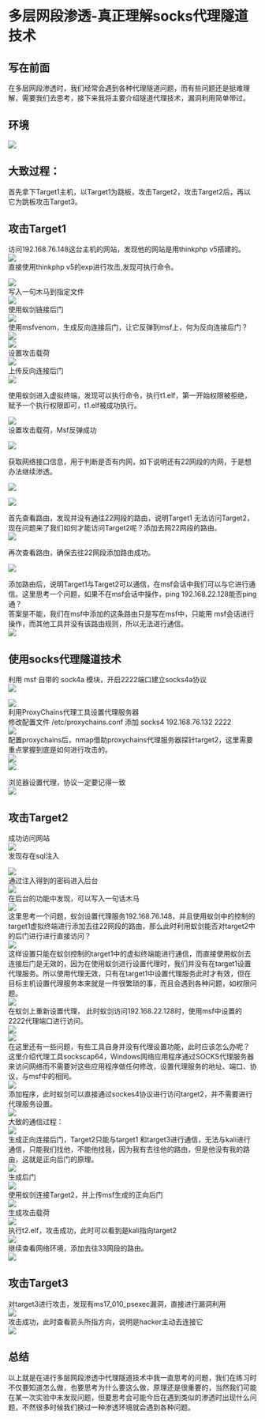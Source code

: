 多层网段渗透-真正理解socks代理隧道技术
======================

写在前面
----

在多层网段渗透时，我们经常会遇到各种代理隧道问题，而有些问题还是挺难理解，需要我们去思考，接下来我将主要介绍隧道代理技术，漏洞利用简单带过。

环境
--

[![](https://shs3.b.qianxin.com/attack_forum/2021/07/attach-2811e6501f31970a9642f4b5784309c519bc0ae2.png)](https://shs3.b.qianxin.com/attack_forum/2021/07/attach-2811e6501f31970a9642f4b5784309c519bc0ae2.png)

大致过程：
-----

首先拿下Target1主机，以Target1为跳板，攻击Target2，攻击Target2后，再以它为跳板攻击Target3。

攻击Target1
---------

访问192.168.76.148这台主机的网站，发现他的网站是用thinkphp v5搭建的。  
[![](https://shs3.b.qianxin.com/attack_forum/2021/07/attach-aa34b5ca6299a917c6efa00076bbf203e147a747.png)](https://shs3.b.qianxin.com/attack_forum/2021/07/attach-aa34b5ca6299a917c6efa00076bbf203e147a747.png)  
直接使用thinkphp v5的exp进行攻击,发现可执行命令。

[![](https://shs3.b.qianxin.com/attack_forum/2021/07/attach-2b6461d1ead8812b77b756724bdfd17bea3fdad7.png)](https://shs3.b.qianxin.com/attack_forum/2021/07/attach-2b6461d1ead8812b77b756724bdfd17bea3fdad7.png)  
写入一句木马到指定文件  
[![](https://shs3.b.qianxin.com/attack_forum/2021/07/attach-96301a5b7d8f31bf14e245fa171234409df4f2fb.png)](https://shs3.b.qianxin.com/attack_forum/2021/07/attach-96301a5b7d8f31bf14e245fa171234409df4f2fb.png)  
使用蚁剑链接后门  
[![](https://shs3.b.qianxin.com/attack_forum/2021/07/attach-52041c7a28a1d2f16c2cad7f5b850e76b207d549.png)](https://shs3.b.qianxin.com/attack_forum/2021/07/attach-52041c7a28a1d2f16c2cad7f5b850e76b207d549.png)  
使用msfvenom，生成反向连接后门，让它反弹到msf上，何为反向连接后门？  
[![](https://shs3.b.qianxin.com/attack_forum/2021/07/attach-085afff395de133b4c70fa114a2f21b75a28d368.png)](https://shs3.b.qianxin.com/attack_forum/2021/07/attach-085afff395de133b4c70fa114a2f21b75a28d368.png)  
[![](https://shs3.b.qianxin.com/attack_forum/2021/07/attach-b28c75a310887602471ba5530c874abe17bd73a4.png)](https://shs3.b.qianxin.com/attack_forum/2021/07/attach-b28c75a310887602471ba5530c874abe17bd73a4.png)  
设置攻击载荷  
[![](https://shs3.b.qianxin.com/attack_forum/2021/07/attach-802a7486dc331974e7581422288475a1b47a7660.png)](https://shs3.b.qianxin.com/attack_forum/2021/07/attach-802a7486dc331974e7581422288475a1b47a7660.png)  
上传反向连接后门  
[![](https://shs3.b.qianxin.com/attack_forum/2021/07/attach-0649e3cac0ddc444145160f1c0ac5ed498a557a2.png)](https://shs3.b.qianxin.com/attack_forum/2021/07/attach-0649e3cac0ddc444145160f1c0ac5ed498a557a2.png)

使用蚁剑进入虚拟终端，发现可以执行命令，执行t1.elf，第一开始权限被拒绝，赋予一个执行权限即可，t1.elf被成功执行。

[![](https://shs3.b.qianxin.com/attack_forum/2021/07/attach-9bed98bc4fed9bb03a084a36c44e2870114302af.png)](https://shs3.b.qianxin.com/attack_forum/2021/07/attach-9bed98bc4fed9bb03a084a36c44e2870114302af.png)  
设置攻击载荷，Msf反弹成功

[![](https://shs3.b.qianxin.com/attack_forum/2021/07/attach-b043f9d8ff3c72b5214c31e47830bcea46ec2f53.png)](https://shs3.b.qianxin.com/attack_forum/2021/07/attach-b043f9d8ff3c72b5214c31e47830bcea46ec2f53.png)

获取网络接口信息，用于判断是否有内网，如下说明还有22网段的内网，于是想办法继续渗透。

[![](https://shs3.b.qianxin.com/attack_forum/2021/07/attach-6605940c094247c7c64d8717fda2fdf53fd80816.png)](https://shs3.b.qianxin.com/attack_forum/2021/07/attach-6605940c094247c7c64d8717fda2fdf53fd80816.png)

[![](https://shs3.b.qianxin.com/attack_forum/2021/07/attach-b43de39f7e53a642fc40a62aa2b5567c7b1f5dda.png)](https://shs3.b.qianxin.com/attack_forum/2021/07/attach-b43de39f7e53a642fc40a62aa2b5567c7b1f5dda.png)

首先查看路由，发现并没有通往22网段的路由，说明Target1 无法访问Target2，现在问题来了我们如何才能访问Target2呢？添加去网22网段的路由。  
[![](https://shs3.b.qianxin.com/attack_forum/2021/07/attach-d000590b514fff372f134350b1a2f22e6d06e477.png)](https://shs3.b.qianxin.com/attack_forum/2021/07/attach-d000590b514fff372f134350b1a2f22e6d06e477.png)

再次查看路由，确保去往22网段添加路由成功。

[![](https://shs3.b.qianxin.com/attack_forum/2021/07/attach-26e69c2c18c295536a8a9a98d678009e9d726efa.png)](https://shs3.b.qianxin.com/attack_forum/2021/07/attach-26e69c2c18c295536a8a9a98d678009e9d726efa.png)

添加路由后，说明Target1与Target2可以通信，在msf会话中我们可以与它进行通信。这里思考一个问题，如果不在msf会话中操作，ping 192.168.22.128能否ping通？  
答案是不能，我们在msf中添加的这条路由只是写在msf中，只能用 msf会话进行操作，而其他工具并没有该路由规则，所以无法进行通信。  
[![](https://shs3.b.qianxin.com/attack_forum/2021/07/attach-10bfc6c770e90a089a0ce6f7e74dca2b36e45aa8.png)](https://shs3.b.qianxin.com/attack_forum/2021/07/attach-10bfc6c770e90a089a0ce6f7e74dca2b36e45aa8.png)

使用socks代理隧道技术
-------------

利用 msf 自带的 sock4a 模块，开启2222端口建立socks4a协议  
[![](https://shs3.b.qianxin.com/attack_forum/2021/07/attach-42e614ce9ba5432ea5d24242da49743621f427ea.png)](https://shs3.b.qianxin.com/attack_forum/2021/07/attach-42e614ce9ba5432ea5d24242da49743621f427ea.png)

[![](https://shs3.b.qianxin.com/attack_forum/2021/07/attach-f95c5e387ff79c094b9876fddaaf9d96faefeb20.png)](https://shs3.b.qianxin.com/attack_forum/2021/07/attach-f95c5e387ff79c094b9876fddaaf9d96faefeb20.png)  
利用ProxyChains代理工具设置代理服务器  
修改配置文件 /etc/proxychains.conf 添加 socks4 192.168.76.132 2222  
[![](https://shs3.b.qianxin.com/attack_forum/2021/07/attach-9dcc4d80427e05a5dda0b8bab094f9eee191db65.png)](https://shs3.b.qianxin.com/attack_forum/2021/07/attach-9dcc4d80427e05a5dda0b8bab094f9eee191db65.png)  
配置proxychains后，nmap借助proxychains代理服务器探针target2，这里需要重点掌握到底是如何进行攻击的。  
[![](https://shs3.b.qianxin.com/attack_forum/2021/07/attach-1175b78cad4a32ba0b1bd968bedb653f10aa7157.png)](https://shs3.b.qianxin.com/attack_forum/2021/07/attach-1175b78cad4a32ba0b1bd968bedb653f10aa7157.png)  
[![](https://shs3.b.qianxin.com/attack_forum/2021/07/attach-089535404fb56c29ec5191ad93d480ba80d3cd71.png)](https://shs3.b.qianxin.com/attack_forum/2021/07/attach-089535404fb56c29ec5191ad93d480ba80d3cd71.png)

浏览器设置代理，协议一定要记得一致  
[![](https://shs3.b.qianxin.com/attack_forum/2021/07/attach-fc37f0a4bfde6aac15e69bb4abcf91dc614f9492.png)](https://shs3.b.qianxin.com/attack_forum/2021/07/attach-fc37f0a4bfde6aac15e69bb4abcf91dc614f9492.png)

攻击Target2
---------

成功访问网站  
[![](https://shs3.b.qianxin.com/attack_forum/2021/07/attach-eced4171b446e809aa7910b044da5af3d60b69a4.png)](https://shs3.b.qianxin.com/attack_forum/2021/07/attach-eced4171b446e809aa7910b044da5af3d60b69a4.png)  
发现存在sql注入

[![](https://shs3.b.qianxin.com/attack_forum/2021/07/attach-285289e9947d426b9ca6073d8b2d550c7b866ed5.png)](https://shs3.b.qianxin.com/attack_forum/2021/07/attach-285289e9947d426b9ca6073d8b2d550c7b866ed5.png)  
通过注入得到的密码进入后台  
[![](https://shs3.b.qianxin.com/attack_forum/2021/07/attach-3c794c1c1d717ce6a78271c3a305dc450c7a9285.png)](https://shs3.b.qianxin.com/attack_forum/2021/07/attach-3c794c1c1d717ce6a78271c3a305dc450c7a9285.png)  
在后台的功能中发现，可以写入一句话木马  
[![](https://shs3.b.qianxin.com/attack_forum/2021/07/attach-36922ecf0b1462d99e4adbb8be1069c61a3f7f20.png)](https://shs3.b.qianxin.com/attack_forum/2021/07/attach-36922ecf0b1462d99e4adbb8be1069c61a3f7f20.png)  
这里思考一个问题，蚁剑设置代理服务192.168.76.148，并且使用蚁剑中的控制的target1虚拟终端进行添加去往22网段的路由，那么此时利用蚁剑能否对target2中的后门进行进行直接访问？  
[![](https://shs3.b.qianxin.com/attack_forum/2021/07/attach-e482ab7d0dbb385afce30038b06b212a7ab9cc88.png)](https://shs3.b.qianxin.com/attack_forum/2021/07/attach-e482ab7d0dbb385afce30038b06b212a7ab9cc88.png)  
这样设置只能在蚁剑控制的target1中的虚拟终端能进行通信，而直接使用蚁剑去连接后门是无效的，因为在使用蚁剑进行设置代理时，我们并没有在target1设置代理服务。所以使用代理无效，只有在target1中设置代理服务此时才有效，但在目标主机设置代理服务本来就是一件很繁琐的事，而且会遇到各种问题，如权限问题。  
[![](https://shs3.b.qianxin.com/attack_forum/2021/07/attach-cd4b268854afcadb9eed64b196dbbdbdd1d21ec3.png)](https://shs3.b.qianxin.com/attack_forum/2021/07/attach-cd4b268854afcadb9eed64b196dbbdbdd1d21ec3.png)  
在蚁剑上重新设置代理， 此时蚁剑访问192.168.22.128时，使用msf中设置的2222代理端口进行访问。  
[![](https://shs3.b.qianxin.com/attack_forum/2021/07/attach-2d0bc524fa24fef48eaaa8d64b03b0df915743cc.png)](https://shs3.b.qianxin.com/attack_forum/2021/07/attach-2d0bc524fa24fef48eaaa8d64b03b0df915743cc.png)  
[![](https://shs3.b.qianxin.com/attack_forum/2021/07/attach-6c6ff7cf93389d3d73a992e70b3fff526984de3e.png)](https://shs3.b.qianxin.com/attack_forum/2021/07/attach-6c6ff7cf93389d3d73a992e70b3fff526984de3e.png)  
在这里还有一些问题，有些工具自身并没有代理设置功能，此时应该怎么办呢？  
这里介绍代理工具sockscap64，Windows网络应用程序通过SOCKS代理服务器来访问网络而不需要对这些应用程序做任何修改，设置代理服务的地址、端口、协议，与msf中的相同。  
[![](https://shs3.b.qianxin.com/attack_forum/2021/07/attach-a6fec020257c0772c5cef888c367ef4d595c9c2f.png)](https://shs3.b.qianxin.com/attack_forum/2021/07/attach-a6fec020257c0772c5cef888c367ef4d595c9c2f.png)  
添加程序，此时蚁剑可以直接通过sockes4协议进行访问target2，并不需要进行代理服务设置。  
[![](https://shs3.b.qianxin.com/attack_forum/2021/07/attach-7411b12b3beb181041c68f686fcc5361077ba6bc.png)](https://shs3.b.qianxin.com/attack_forum/2021/07/attach-7411b12b3beb181041c68f686fcc5361077ba6bc.png)  
大致的通信过程：  
[![](https://shs3.b.qianxin.com/attack_forum/2021/07/attach-e5c8fe41ea7eb719fb67a6f98a059d43616026cc.png)](https://shs3.b.qianxin.com/attack_forum/2021/07/attach-e5c8fe41ea7eb719fb67a6f98a059d43616026cc.png)  
生成正向连接后门，Target2只能与target1 和target3进行通信，无法与kali进行通信，只能我们找他，不能他找我，因为我有去往他的路由，但是他没有我的路由，这就是正向后门的原理。  
[![](https://shs3.b.qianxin.com/attack_forum/2021/07/attach-dfda21b1175bd5ebed019eec3c336eec2f22d3d8.png)](https://shs3.b.qianxin.com/attack_forum/2021/07/attach-dfda21b1175bd5ebed019eec3c336eec2f22d3d8.png)  
生成后门  
[![](https://shs3.b.qianxin.com/attack_forum/2021/07/attach-005db41f6bb50ca36821106e9c4b79f770024f93.png)](https://shs3.b.qianxin.com/attack_forum/2021/07/attach-005db41f6bb50ca36821106e9c4b79f770024f93.png)  
使用蚁剑连接Target2，并上传msf生成的正向后门  
[![](https://shs3.b.qianxin.com/attack_forum/2021/07/attach-f4f9f91d2e216a48e2b361594ac5b51abd4ce1c0.png)](https://shs3.b.qianxin.com/attack_forum/2021/07/attach-f4f9f91d2e216a48e2b361594ac5b51abd4ce1c0.png)  
生成攻击载荷  
[![](https://shs3.b.qianxin.com/attack_forum/2021/07/attach-4b9734370f39ff2b92fc9e05ec554a2933d84e22.png)](https://shs3.b.qianxin.com/attack_forum/2021/07/attach-4b9734370f39ff2b92fc9e05ec554a2933d84e22.png)  
执行t2.elf，攻击成功，此时可以看到是kali指向target2  
[![](https://shs3.b.qianxin.com/attack_forum/2021/07/attach-13c5bb994300b714083a25a25eae94058ca6124a.png)](https://shs3.b.qianxin.com/attack_forum/2021/07/attach-13c5bb994300b714083a25a25eae94058ca6124a.png)  
继续查看网络环境，添加去往33网段的路由。  
[![](https://shs3.b.qianxin.com/attack_forum/2021/07/attach-8750ac269d39546cb75096a152ad603d0113356c.png)](https://shs3.b.qianxin.com/attack_forum/2021/07/attach-8750ac269d39546cb75096a152ad603d0113356c.png)

攻击Target3
---------

对target3进行攻击，发现有ms17\_010\_psexec漏洞，直接进行漏洞利用  
[![](https://shs3.b.qianxin.com/attack_forum/2021/07/attach-676efb83b7a71c4147c7d6119dc2055a075c116e.png)](https://shs3.b.qianxin.com/attack_forum/2021/07/attach-676efb83b7a71c4147c7d6119dc2055a075c116e.png)  
攻击成功，此时查看箭头所指方向，说明是hacker主动去连接它  
[![](https://shs3.b.qianxin.com/attack_forum/2021/07/attach-9dc002ae7ff32a8bf912df41abe4279f0c391643.png)](https://shs3.b.qianxin.com/attack_forum/2021/07/attach-9dc002ae7ff32a8bf912df41abe4279f0c391643.png)

总结
--

以上就是在进行多层网段渗透中代理隧道技术中我一直思考的问题，我们在练习时不仅要知道怎么做，也要思考为什么要这么做，原理还是很重要的，当然我们可能在某一次实验中未发现问题，但要思考会可能今后在遇到类似的渗透时出现什么问题，不然很多时候我们换过一种渗透环境就会遇到各种问题。
